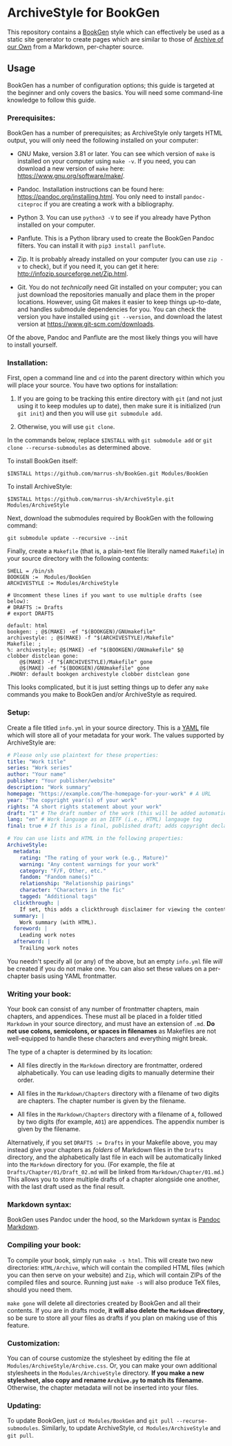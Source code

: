 # ArchiveStyle for BookGen

This repository contains a [BookGen](https://github.com/marrus-sh/BookGen) style which can effectively be used as a static site generator to create pages which are similar to those of [Archive of our Own](https://archiveofourown.org/) from a Markdown, per-chapter source.

## Usage

BookGen has a number of configuration options; this guide is targeted at the beginner and only covers the basics.
You will need some command-line knowledge to follow this guide.

### Prerequisites:

BookGen has a number of prerequisites; as ArchiveStyle only targets HTML output, you will only need the following installed on your computer:

+ GNU Make, version 3.81 or later. You can see which version of `make` is installed on your computer using `make -v`. If you need, you can download a new version of `make` here: <https://www.gnu.org/software/make/>.

+ Pandoc.
Installation instructions can be found here: <https://pandoc.org/installing.html>.
You only need to install `pandoc-citeproc` if you are creating a work with a bibliography.

+ Python 3.
You can use `python3 -V` to see if you already have Python installed on your computer.

+ Panflute.
This is a Python library used to create the BookGen Pandoc filters.
You can install it with `pip3 install panflute`.

+ Zip.
It is probably already installed on your computer (you can use `zip -v` to check), but if you need it, you can get it here: <http://infozip.sourceforge.net/Zip.html>.

+ Git.
You do not *technically* need Git installed on your computer; you can just download the repositories manually and place them in the proper locations.
However, using Git makes it easier to keep things up-to-date, and handles submodule dependencies for you.
You can check the version you have installed using `git --version`, and download the latest version at <https://www.git-scm.com/downloads>.

Of the above, Pandoc and Panflute are the most likely things you will have to install yourself.

### Installation:

First, open a command line and `cd` into the parent directory within which you will place your source.
You have two options for installation:

1. If you are going to be tracking this entire directory with `git` (and not just using it to keep modules up to date), then make sure it is initialized (run `git init`) and then you will use `git submodule add`.

2. Otherwise, you will use `git clone`.

In the commands below, replace `$INSTALL` with `git submodule add` or `git clone --recurse-submodules` as determined above.

To install BookGen itself:

	$INSTALL https://github.com/marrus-sh/BookGen.git Modules/BookGen

To install ArchiveStyle:

	$INSTALL https://github.com/marrus-sh/ArchiveStyle.git Modules/ArchiveStyle

Next, download the submodules required by BookGen with the following command:

	git submodule update --recursive --init

Finally, create a `Makefile` (that is, a plain-text file literally named `Makefile`) in your source directory with the following contents:

```make
SHELL = /bin/sh
BOOKGEN :=  Modules/BookGen
ARCHIVESTYLE := Modules/ArchiveStyle

# Uncomment these lines if you want to use multiple drafts (see below):
# DRAFTS := Drafts
# export DRAFTS

default: html
bookgen: ; @$(MAKE) -ef "$(BOOKGEN)/GNUmakefile"
archivestyle: ; @$(MAKE) -f "$(ARCHIVESTYLE)/Makefile"
Makefile: ;
%: archivestyle; @$(MAKE) -ef "$(BOOKGEN)/GNUmakefile" $@
clobber distclean gone:
	@$(MAKE) -f "$(ARCHIVESTYLE)/Makefile" gone
	@$(MAKE) -ef "$(BOOKGEN)/GNUmakefile" gone
.PHONY: default bookgen archivestyle clobber distclean gone
```

This looks complicated, but it is just setting things up to defer any `make` commands you make to BookGen and/or ArchiveStyle as required.

### Setup:

Create a file titled `info.yml` in your source directory.
This is a [YAML](https://yaml.org/) file which will store all of your metadata for your work.
The values supported by ArchiveStyle are:

```yaml
# Please only use plaintext for these properties:
title: "Work title"
series: "Work series"
author: "Your name"
publisher: "Your publisher/website"
description: "Work summary"
homepage: "https://example.com/The-homepage-for-your-work" # A URL
year: "The copyright year(s) of your work"
rights: "A short rights statement about your work"
draft: "1" # The draft number of the work (this will be added automatically if you are in drafts mode)
lang: "en" # Work language as an IETF (i.e., HTML) langauge tag
final: true # If this is a final, published draft; adds copyright declaration

# You can use lists and HTML in the following properties:
ArchiveStyle:
  metadata:
    rating: "The rating of your work (e.g., Mature)"
    warning: "Any content warnings for your work"
    category: "F/F, Other, etc."
    fandom: "Fandom name(s)"
    relationship: "Relationship pairings"
    character: "Characters in the fic"
    tagged: "Additional tags"
  clickthrough: |
    If set, this adds a clickthrough disclaimer for viewing the content.
  summary: |
    Work summary (with HTML).
  foreword: |
    Leading work notes
  afterword: |
    Trailing work notes
```

You needn't specify all (or any) of the above, but an empty `info.yml` file *will* be created if you do not make one.
You can also set these values on a per-chapter basis using YAML frontmatter.

### Writing your book:

Your book can consist of any number of frontmatter chapters, main chapters, and appendices.
These must all be placed in a folder titled `Markdown` in your source directory, and must have an extension of `.md`.
**Do not use colons, semicolons, or spaces in filenames** as Makefiles are not well-equipped to handle these characters and everything might break.

The type of a chapter is determined by its location:

+ All files directly in the `Markdown` directory are frontmatter, ordered alphabetically.
You can use leading digits to manually determine their order.

+ All files in the `Markdown/Chapters` directory with a filename of two digits are chapters.
The chapter number is given by the filename.

+ All files in the `Markdown/Chapters` directory with a filename of `A`, followed by two digits (for example, `A01`) are appendices.
The appendix number is given by the filename.

Alternatively, if you set `DRAFTS := Drafts` in your Makefile above, you may instead give your chapters as *folders* of Markdown files in the `Drafts` directory, and the alphabetically last file in each will be automatically linked into the `Markdown` directory for you.
(For example, the file at `Drafts/Chapter/01/Draft_02.md` will be linked from `Markdown/Chapter/01.md`.)
This allows you to store multiple drafts of a chapter alongside one another, with the last draft used as the final result.

### Markdown syntax:

BookGen uses Pandoc under the hood, so the Markdown syntax is [Pandoc Markdown](https://pandoc.org/MANUAL.html#pandocs-markdown).

### Compiling your book:

To compile your book, simply run `make -s html`.
This will create two new directories: `HTML/Archive`, which will contain the compiled HTML files (which you can then serve on your website) and `Zip`, which will contain ZIPs of the compiled files and source.
Running just `make -s` will also produce TeX files, should you need them.

`make gone` will delete all directories created by BookGen and all their contents.
If you are in drafts mode, **it will also delete the `Markdown` directory**, so be sure to store all your files as drafts if you plan on making use of this feature.

### Customization:

You can of course customize the stylesheet by editing the file at `Modules/ArchiveStyle/Archive.css`.
Or, you can make your own additional stylesheets in the `Modules/ArchiveStyle` directory.
**If you make a new stylesheet, also copy and rename `Archive.py` to match its filename.**
Otherwise, the chapter metadata will not be inserted into your files.

### Updating:

To update BookGen, just `cd Modules/BookGen` and `git pull --recurse-submodules`.
Similarly, to update ArchiveStyle, `cd Modules/ArchiveStyle` and `git pull`.
